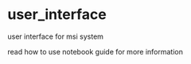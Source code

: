 # user_interface
user interface for msi system 

read how to use notebook guide for more information 

